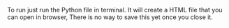 To run just run the Python file in terminal.
It will create a HTML file that you can open in browser, 
There is no way to save this yet once you close it.



